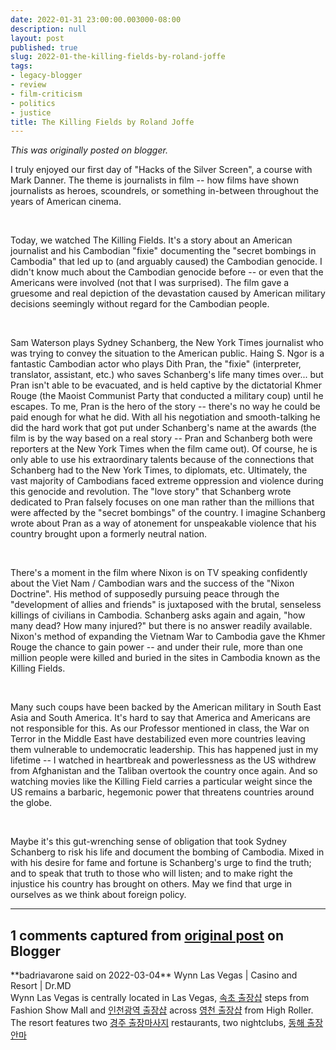 ```yaml
---
date: 2022-01-31 23:00:00.003000-08:00
description: null
layout: post
published: true
slug: 2022-01-the-killing-fields-by-roland-joffe
tags:
- legacy-blogger
- review
- film-criticism
- politics
- justice
title: The Killing Fields by Roland Joffe
---
```



*This was originally posted on blogger.*

I truly enjoyed our first day of "Hacks of the Silver Screen", a course with Mark Danner. The theme is
journalists in film -- how films have shown journalists as heroes, scoundrels,
or something in-between throughout the years of American cinema.

 

Today, we watched The Killing Fields. It's a story about an
American journalist and his Cambodian "fixie" documenting the
"secret bombings in Cambodia" that led up to (and arguably caused)
the Cambodian genocide. I didn't know much about the Cambodian genocide before
-- or even that the Americans were involved (not that I was surprised). The film gave a gruesome and real depiction of the devastation caused by American military
decisions seemingly without regard for the Cambodian people. 

 

Sam Waterson plays
Sydney Schanberg, the New York Times journalist who was trying to convey the
situation to the American public. Haing S. Ngor is a fantastic Cambodian actor
who plays Dith Pran, the "fixie" (interpreter, translator, assistant,
etc.) who saves Schanberg's life many times over... but Pran isn't able to be evacuated,
and is held captive by the dictatorial Khmer Rouge (the Maoist Communist Party
that conducted a military coup) until he escapes. To me, Pran is the hero of
the story -- there's no way he could be paid enough for what he did. With all his negotiation and smooth-talking he did the hard work
that got put under Schanberg's name at the awards (the film is by the way based
on a real story -- Pran and Schanberg both were reporters at the New York Times
when the film came out). Of course, he is only able to use his extraordinary
talents because of the connections that Schanberg had to the New York Times, to
diplomats, etc. Ultimately, the vast majority of Cambodians faced extreme
oppression and violence during this genocide and revolution. The "love
story" that Schanberg wrote dedicated to Pran falsely focuses on one man
rather than the millions that were affected by the "secret bombings"
of the country. I imagine Schanberg wrote about Pran as a way of atonement for unspeakable
violence that his country brought upon a formerly neutral nation.

 

There's a moment in
the film where Nixon is on TV speaking confidently about the Viet Nam /
Cambodian wars and the success of the "Nixon Doctrine". His method of
supposedly pursuing peace through the "development of allies and friends"
is juxtaposed with the brutal, senseless killings of civilians in Cambodia.
Schanberg asks again and again, "how many dead? How many injured?"
but there is no answer readily available. Nixon's method of expanding the
Vietnam War to Cambodia gave the Khmer Rouge the chance to gain power -- and
under their rule, more than one million people were killed and buried in the
sites in Cambodia known as the Killing Fields.

 

Many such coups have
been backed by the American military in South East Asia and South America. It's
hard to say that America and Americans are
not responsible for this. As our Professor mentioned in class, the War on
Terror in the Middle East have destabilized even more countries leaving them
vulnerable to undemocratic leadership. This has happened just in my lifetime -- I watched in
heartbreak and powerlessness as the US withdrew from Afghanistan and the
Taliban overtook the country once again.
And so watching movies like the Killing Field carries
a particular weight since the US remains a barbaric, hegemonic power that
threatens countries around the globe.

 

Maybe it's this gut-wrenching sense of
obligation that took Sydney Schanberg to risk his life and document the bombing
of Cambodia. Mixed in with his desire for fame and fortune is Schanberg's urge
to find the truth; and to speak that truth to those who will listen; and to
make right the injustice his country has brought on others. May we find that
urge in ourselves as we think about foreign policy.


---
## 1 comments captured from [original post](https://www.rohanprasad.org/2022/01/the-killing-fields-by-roland-joffe.html) on Blogger
\*\*badriavarone said on 2022-03-04\*\*
Wynn Las Vegas | Casino and Resort | Dr.MD  
Wynn Las Vegas is centrally located in Las Vegas, [속초 출장샵](https://drmcd.com/%ec%86%8d%ec%b4%88%ec%97%90-%eb%8c%80%ed%95%9c-%ec%9a%b0%ec%88%98%ed%95%9c%ec%b6%9c%ec%9e%a5%ec%95%88%eb%a7%88%eb%a6%ac%eb%b7%b0.html) steps from Fashion Show Mall and [인천광역 출장샵](https://drmcd.com/%ec%9d%b8%ec%b2%9c%ea%b4%91%ec%97%ad%ec%b5%9c%ea%b3%a0%ec%8b%9c%ec%84%a4%ec%b6%9c%ec%9e%a5%ec%83%b5.html) across [영천 출장샵](https://drmcd.com/%ec%98%81%ec%b2%9c%ec%b6%9c%ec%9e%a5%eb%a7%88%ec%82%ac%ec%a7%80%ec%9d%b8%ea%b8%b0-%ec%88%9c%ec%9c%84.html) from High Roller. The resort features two [경주 출장마사지](https://www.mapyro.com/%ea%b2%bd%ec%a3%bc%ec%b5%9c%ea%b3%a0%ec%8b%9c%ec%84%a4%ec%b6%9c%ec%9e%a5%ec%83%b5.html) restaurants, two nightclubs, [동해 출장안마](https://www.jtmhub.com/%eb%8f%99%ed%95%b4%ec%b5%9c%ec%83%81%ec%9d%98-%ea%b4%80%eb%a6%ac%ec%b6%9c%ec%9e%a5%ec%83%b5.html)